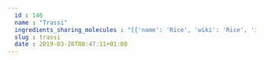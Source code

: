 ```yaml
---
  id : 146
  name : "Trassi"
  ingredients_sharing_molecules : "[{'name': 'Rice', 'wiki': 'Rice', 'id': 55, 'category': 'Cereal', 'common_molecules': [7501, 8314, 246728, 12097, 998, 7002, 7895, 8093, 12232, 13187, 10430, 996, 5363229, 6736, 454, 1068, 31245, 26808, 878, 14296, 7284]}, {'name': 'Tea', 'wiki': 'Tea', 'id': 310, 'category': 'Plant', 'common_molecules': [7501, 8314, 8093, 14296, 12097, 998, 7002, 20861, 246728, 13187, 10430, 996, 7909, 5364752, 454, 6736, 1068, 31245, 26808, 878, 7284]}, {'name': 'Coffee', 'wiki': 'Coffee', 'id': 46, 'category': 'Beverage Caffeinated', 'common_molecules': [7501, 8314, 246728, 12097, 7002, 7895, 8093, 12232, 13187, 10430, 996, 7909, 6736, 998, 61700, 31245, 26808, 878, 14296, 7284]}, {'name': 'Beer', 'wiki': 'Beer', 'id': 9, 'category': 'Beverage Alcoholic', 'common_molecules': [636687, 8314, 14296, 31291, 12097, 998, 7895, 8093, 12232, 13187, 10430, 996, 7909, 454, 1068, 31245, 26808, 878, 7284]}, {'name': 'Gruyere Cheese', 'wiki': 'Gruy%C3%A8re_cheese', 'id': 73, 'category': 'Dairy', 'common_molecules': [8314, 246728, 998, 7002, 8093, 12232, 13187, 10430, 996, 7909, 6736, 454, 1068, 7501, 26808, 878, 14296, 7284]}]"
  slug : trassi
  date : 2019-03-26T08:47:11+01:00
---
```



